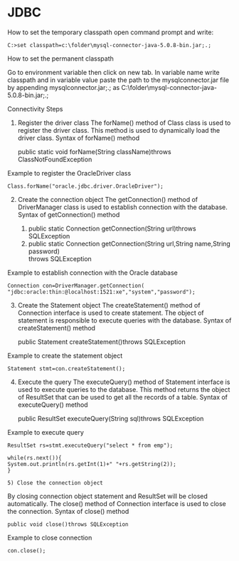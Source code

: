 # JDBC

How to set the temporary classpath
open command prompt and write:

    C:>set classpath=c:\folder\mysql-connector-java-5.0.8-bin.jar;.;  

How to set the permanent classpath

Go to environment variable then click on new tab. In variable name write classpath and in variable value paste the path to the mysqlconnector.jar file by appending mysqlconnector.jar;.; as C:\folder\mysql-connector-java-5.0.8-bin.jar;.; 


Connectivity Steps

1) Register the driver class
The forName() method of Class class is used to register the driver class. This method is used to dynamically load the driver class.
Syntax of forName() method

    public static void forName(String className)throws ClassNotFoundException  

Example to register the OracleDriver class

    Class.forName("oracle.jdbc.driver.OracleDriver");  
    
2) Create the connection object
The getConnection() method of DriverManager class is used to establish connection with the database.
Syntax of getConnection() method

    1) public static Connection getConnection(String url)throws SQLException  
    2) public static Connection getConnection(String url,String name,String password)  
    throws SQLException  

Example to establish connection with the Oracle database

    Connection con=DriverManager.getConnection(  
    "jdbc:oracle:thin:@localhost:1521:xe","system","password");  
    
3) Create the Statement object
The createStatement() method of Connection interface is used to create statement. The object of statement is responsible to execute queries with the database.
Syntax of createStatement() method

    public Statement createStatement()throws SQLException  

Example to create the statement object

    Statement stmt=con.createStatement();  
    
4) Execute the query
The executeQuery() method of Statement interface is used to execute queries to the database. This method returns the object of ResultSet that can be used to get all the records of a table.
Syntax of executeQuery() method

    public ResultSet executeQuery(String sql)throws SQLException  

Example to execute query

    ResultSet rs=stmt.executeQuery("select * from emp");  
      
    while(rs.next()){  
    System.out.println(rs.getInt(1)+" "+rs.getString(2));  
    }  
    
    5) Close the connection object
By closing connection object statement and ResultSet will be closed automatically. The close() method of Connection interface is used to close the connection.
Syntax of close() method

    public void close()throws SQLException  

Example to close connection

    con.close();  
